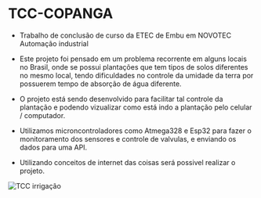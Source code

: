 # TCC-COPANGA

- Trabalho de conclusão de curso da ETEC de Embu em NOVOTEC Automação industrial

- Este projeto foi pensado em um problema recorrente em alguns locais no Brasil, onde se possui plantações que tem tipos de solos diferentes no mesmo local, tendo dificuldades no controle da umidade da terra por possuerem tempo de absorção de água diferente.

- O projeto está sendo desenvolvido para facilitar tal controle da plantação e podendo vizualizar como está indo a plantação pelo celular / computador.

- Utilizamos microncontroladores como Atmega328 e Esp32 para fazer o monitoramento dos sensores e controle de valvulas, e enviando os dados para uma API.

- Utilizando conceitos de internet das coisas será possivel realizar o projeto.

![TCC irrigação](https://user-images.githubusercontent.com/97262778/172014292-723ec50d-956d-448e-8539-59715f303fd9.png)
